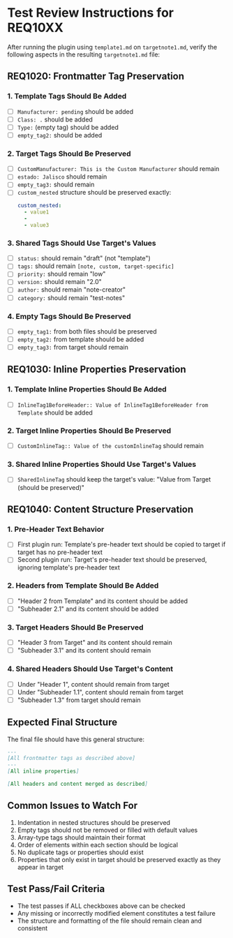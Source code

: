 # Test Review Instructions for REQ10XX

After running the plugin using `template1.md` on `targetnote1.md`, verify the following aspects in the resulting `targetnote1.md` file:

## REQ1020: Frontmatter Tag Preservation

### 1. Template Tags Should Be Added
- [ ] `Manufacturer: pending` should be added
- [ ] `Class: .` should be added
- [ ] `Type:` (empty tag) should be added
- [ ] `empty_tag2:` should be added

### 2. Target Tags Should Be Preserved
- [ ] `CustomManufacturer: This is the Custom Manufacturer` should remain
- [ ] `estado: Jalisco` should remain
- [ ] `empty_tag3:` should remain
- [ ] `custom_nested` structure should be preserved exactly:
  ```yaml
  custom_nested:
    - value1
    - 
    - value3
  ```

### 3. Shared Tags Should Use Target's Values
- [ ] `status:` should remain "draft" (not "template")
- [ ] `tags:` should remain `[note, custom, target-specific]`
- [ ] `priority:` should remain "low"
- [ ] `version:` should remain "2.0"
- [ ] `author:` should remain "note-creator"
- [ ] `category:` should remain "test-notes"

### 4. Empty Tags Should Be Preserved
- [ ] `empty_tag1:` from both files should be preserved
- [ ] `empty_tag2:` from template should be added
- [ ] `empty_tag3:` from target should remain

## REQ1030: Inline Properties Preservation

### 1. Template Inline Properties Should Be Added
- [ ] `InlineTag1BeforeHeader:: Value of InlineTag1BeforeHeader from Template` should be added

### 2. Target Inline Properties Should Be Preserved
- [ ] `CustomInlineTag:: Value of the customInlineTag` should remain

### 3. Shared Inline Properties Should Use Target's Values
- [ ] `SharedInlineTag` should keep the target's value: "Value from Target (should be preserved)"

## REQ1040: Content Structure Preservation

### 1. Pre-Header Text Behavior
- [ ] First plugin run: Template's pre-header text should be copied to target if target has no pre-header text
- [ ] Second plugin run: Target's pre-header text should be preserved, ignoring template's pre-header text

### 2. Headers from Template Should Be Added
- [ ] "Header 2 from Template" and its content should be added
- [ ] "Subheader 2.1" and its content should be added

### 3. Target Headers Should Be Preserved
- [ ] "Header 3 from Target" and its content should remain
- [ ] "Subheader 3.1" and its content should remain

### 4. Shared Headers Should Use Target's Content
- [ ] Under "Header 1", content should remain from target
- [ ] Under "Subheader 1.1", content should remain from target
- [ ] "Subheader 1.3" from target should remain

## Expected Final Structure
The final file should have this general structure:
```markdown
---
[All frontmatter tags as described above]
---
[All inline properties]

[All headers and content merged as described]
```

## Common Issues to Watch For
1. Indentation in nested structures should be preserved
2. Empty tags should not be removed or filled with default values
3. Array-type tags should maintain their format
4. Order of elements within each section should be logical
5. No duplicate tags or properties should exist
6. Properties that only exist in target should be preserved exactly as they appear in target

## Test Pass/Fail Criteria
- The test passes if ALL checkboxes above can be checked
- Any missing or incorrectly modified element constitutes a test failure
- The structure and formatting of the file should remain clean and consistent
